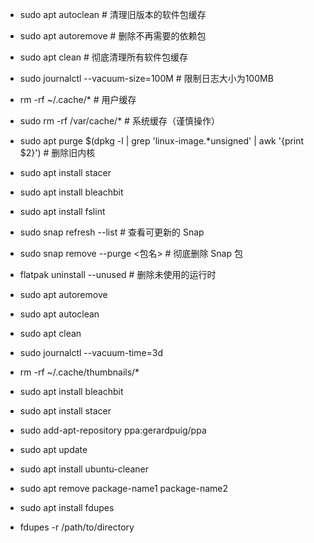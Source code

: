 * sudo apt autoclean    # 清理旧版本的软件包缓存
* sudo apt autoremove  # 删除不再需要的依赖包
* sudo apt clean       # 彻底清理所有软件包缓存
* sudo journalctl --vacuum-size=100M  # 限制日志大小为100MB
* rm -rf ~/.cache/*    # 用户缓存
* sudo rm -rf /var/cache/*  # 系统缓存（谨慎操作）
* sudo apt purge $(dpkg -l | grep 'linux-image.*unsigned' | awk '{print $2}')  # 删除旧内核
* sudo apt install stacer
* sudo apt install bleachbit
* sudo apt install fslint
* sudo snap refresh --list   # 查看可更新的 Snap
* sudo snap remove --purge <包名>  # 彻底删除 Snap 包
* flatpak uninstall --unused  # 删除未使用的运行时


* sudo apt autoremove
* sudo apt autoclean
* sudo apt clean
* sudo journalctl --vacuum-time=3d
* rm -rf ~/.cache/thumbnails/*
* sudo apt install bleachbit
* sudo apt install stacer

* sudo add-apt-repository ppa:gerardpuig/ppa
* sudo apt update
* sudo apt install ubuntu-cleaner

* sudo apt remove package-name1 package-name2

* sudo apt install fdupes
* fdupes -r /path/to/directory
